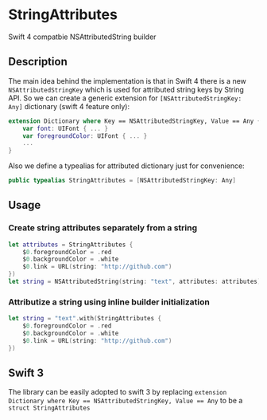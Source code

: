 # StringAttributes

Swift 4 compatbie NSAttributedString builder

## Description

The main idea behind the implementation is that in Swift 4 there is a new `NSAttributedStringKey` which is used for attributed string keys by String API.
So we can create a generic extension for `[NSAttributedStringKey: Any]` dictionary (swift 4 feature only):

```swift
extension Dictionary where Key == NSAttributedStringKey, Value == Any {
    var font: UIFont { ... }
    var foregroundColor: UIFont { ... }
    ...
}
```

Also we define a typealias for attributed dictionary just for convenience:

```swift
public typealias StringAttributes = [NSAttributedStringKey: Any]
```

## Usage

### Create string attributes separately from a string

```swift
let attributes = StringAttributes {
    $0.foregroundColor = .red
    $0.backgroundColor = .white
    $0.link = URL(string: "http://github.com")
})
let string = NSAttributedString(string: "text", attributes: attributes)
```

### Attributize a string using inline builder initialization

```swift
let string = "text".with(StringAttributes {
    $0.foregroundColor = .red
    $0.backgroundColor = .white
    $0.link = URL(string: "http://github.com")
})
```

## Swift 3

The library can be easily adopted to swift 3 by replacing `extension Dictionary where Key == NSAttributedStringKey, Value == Any` to be a `struct StringAttributes`
